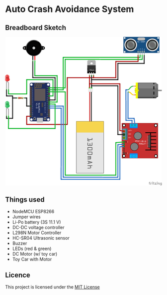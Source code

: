 # Auto Crash Avoidance System

## Breadboard Sketch

![Demo Video](/resources/sketch_bb.png)

## Things used

- NodeMCU ESP8266
- Jumper wires
- Li-Po battery (3S 11.1 V)
- DC-DC voltage controller
- L298N Motor Controller
- HC-SR04 Ultrasonic sensor
- Buzzer
- LEDs (red & green)
- DC Motor (w/ toy car)
- Toy Car with Motor

## Licence

This project is licensed under the [MIT License](/LICENSE)